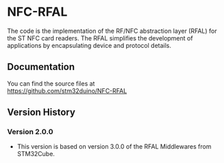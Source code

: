 # NFC-RFAL

The code is the implementation of the RF/NFC abstraction layer (RFAL) for the ST NFC card readers. 
The RFAL simplifies the development of applications by encapsulating device and protocol details.

## Documentation

You can find the source files at  
https://github.com/stm32duino/NFC-RFAL

## Version History

### Version 2.0.0

- This version is based on version 3.0.0 of the RFAL Middlewares from STM32Cube.